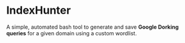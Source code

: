 # IndexHunter
A simple, automated bash tool to generate and save **Google Dorking queries** for a given domain using a custom wordlist.

